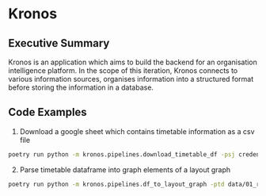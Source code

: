 # Kronos

## Executive Summary
Kronos is an application which aims to build the backend for an organisation intelligence platform. In the scope of this iteration, Kronos connects to various information sources, organises information into a structured format before storing the information in a database.

## Code Examples

1. Download a google sheet which contains timetable information as a csv file

```sh
poetry run python -m kronos.pipelines.download_timetable_df -psj credentials/kronos-408821-b353d5af55b8.json -ptd data/01_raw/timetable_df.csv
```

2. Parse timetable dataframe into graph elements of a layout graph
```sh
poetry run python -m kronos.pipelines.df_to_layout_graph -ptd data/01_raw/timetable_df.csv/ -pnd data/02_intermeidate/layout_node_dfs.json -ped data/02_intermediate/layout_edge_dfs.json
```

